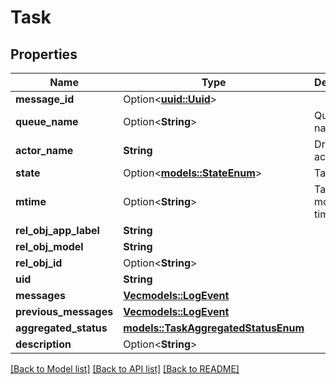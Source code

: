 # Task

## Properties

Name | Type | Description | Notes
------------ | ------------- | ------------- | -------------
**message_id** | Option<[**uuid::Uuid**](uuid::Uuid.md)> |  | [optional]
**queue_name** | Option<**String**> | Queue name | [optional]
**actor_name** | **String** | Dramatiq actor name | 
**state** | Option<[**models::StateEnum**](StateEnum.md)> | Task status | [optional]
**mtime** | Option<**String**> | Task last modified time | [optional]
**rel_obj_app_label** | **String** |  | [readonly]
**rel_obj_model** | **String** |  | [readonly]
**rel_obj_id** | Option<**String**> |  | [optional]
**uid** | **String** |  | [readonly]
**messages** | [**Vec<models::LogEvent>**](LogEvent.md) |  | 
**previous_messages** | [**Vec<models::LogEvent>**](LogEvent.md) |  | 
**aggregated_status** | [**models::TaskAggregatedStatusEnum**](TaskAggregatedStatusEnum.md) |  | 
**description** | Option<**String**> |  | [readonly]

[[Back to Model list]](../README.md#documentation-for-models) [[Back to API list]](../README.md#documentation-for-api-endpoints) [[Back to README]](../README.md)


